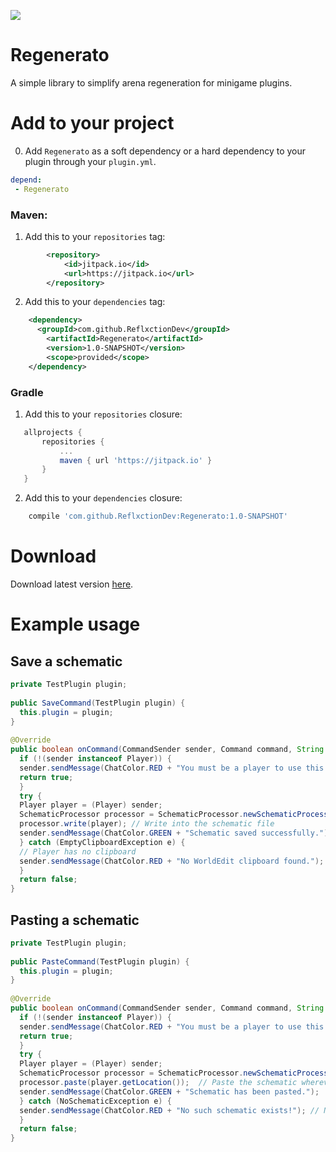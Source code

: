 [![](https://jitpack.io/v/ReflxctionDev/Regenerato.svg)](https://jitpack.io/#ReflxctionDev/Regenerato)
# Regenerato  
A simple library to simplify arena regeneration for minigame plugins.  
  
# Add to your project
 0. Add `Regenerato` as a soft dependency or a hard dependency to your plugin through your `plugin.yml`.
 ```yml
depend:  
  - Regenerato
 ```
### Maven:

 1. Add this to your `repositories` tag:
```xml
		<repository>
		    <id>jitpack.io</id>
		    <url>https://jitpack.io</url>
		</repository>
```

 2. Add this to your `dependencies` tag:
```xml
	<dependency>
	  <groupId>com.github.ReflxctionDev</groupId>
	    <artifactId>Regenerato</artifactId>
	    <version>1.0-SNAPSHOT</version>
	    <scope>provided</scope>
	</dependency>
```
### Gradle

 1. Add this to your `repositories` closure:
 ```gradle
 	allprojects {
		repositories {
			...
			maven { url 'https://jitpack.io' }
		}
	}
 ```
2. Add this to your `dependencies` closure:
```gradle
    compile 'com.github.ReflxctionDev:Regenerato:1.0-SNAPSHOT'
```

# Download
Download latest version [here](https://github.com/ReflxctionDev/Regenerato/releases/tag/1.0-SNAPSHOT).

# Example usage
## Save a schematic
```java
private TestPlugin plugin;  
  
public SaveCommand(TestPlugin plugin) {  
  this.plugin = plugin;  
}  
  
@Override  
public boolean onCommand(CommandSender sender, Command command, String label, String[] args) {  
  if (!(sender instanceof Player)) {  
  sender.sendMessage(ChatColor.RED + "You must be a player to use this command!");  
  return true;  
  }  
  try {  
  Player player = (Player) sender;  
  SchematicProcessor processor = SchematicProcessor.newSchematicProcessor(plugin.getRegenerato().getWorldEdit(), sender.getName(), plugin.getDataFolder());  // Create a schematic file with the player name
  processor.write(player); // Write into the schematic file
  sender.sendMessage(ChatColor.GREEN + "Schematic saved successfully.");  
  } catch (EmptyClipboardException e) {  
  // Player has no clipboard
  sender.sendMessage(ChatColor.RED + "No WorldEdit clipboard found.");  
  }  
  return false;  
}
```

##  Pasting a schematic
```java
private TestPlugin plugin;  
  
public PasteCommand(TestPlugin plugin) {  
  this.plugin = plugin;  
}  
  
@Override  
public boolean onCommand(CommandSender sender, Command command, String label, String[] args) {  
  if (!(sender instanceof Player)) {  
  sender.sendMessage(ChatColor.RED + "You must be a player to use this command!");  
  return true;  
  }  
  try {  
  Player player = (Player) sender;  
  SchematicProcessor processor = SchematicProcessor.newSchematicProcessor(plugin.getRegenerato().getWorldEdit(), sender.getName(), plugin.getDataFolder());  // Load the schematic that has the player name
  processor.paste(player.getLocation());  // Paste the schematic wherever the player is standing
  sender.sendMessage(ChatColor.GREEN + "Schematic has been pasted.");  
  } catch (NoSchematicException e) {  
  sender.sendMessage(ChatColor.RED + "No such schematic exists!"); // No schematic with the specified name exists
  }  
  return false;  
}
```
